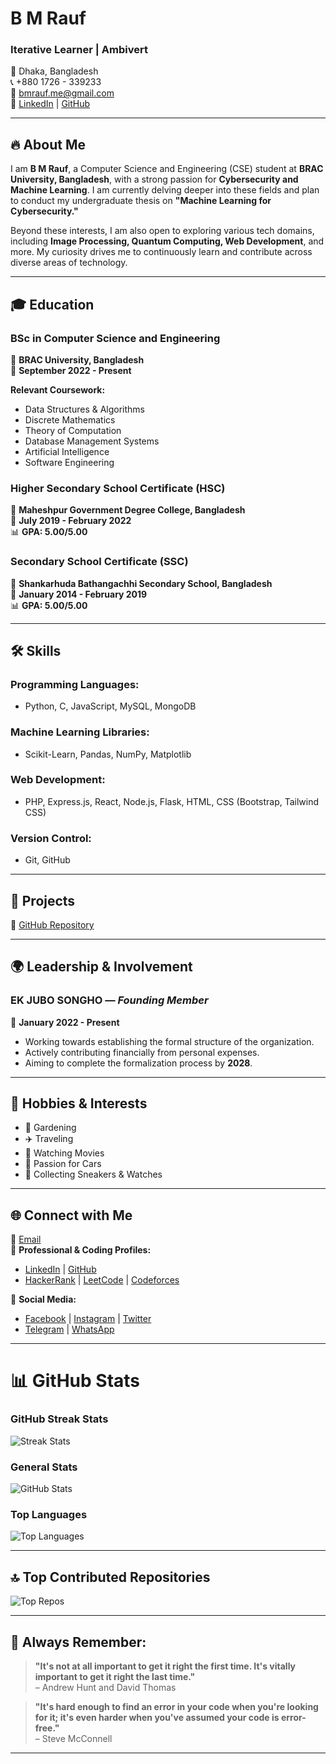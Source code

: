 # B M Rauf

### Iterative Learner | Ambivert

📍 Dhaka, Bangladesh  
📞 +880 1726 - 339233  
📧 [bmrauf.me@gmail.com](mailto:bmrauf.me@gmail.com)  
🔗 [LinkedIn](https://www.linkedin.com/in/mebmrauf) | [GitHub](https://github.com/mebmrauf)

---

## 🔥 About Me

I am **B M Rauf**, a Computer Science and Engineering (CSE) student at **BRAC University, Bangladesh**, with a strong passion for **Cybersecurity and Machine Learning**. I am currently delving deeper into these fields and plan to conduct my undergraduate thesis on **"Machine Learning for Cybersecurity."**

Beyond these interests, I am also open to exploring various tech domains, including **Image Processing, Quantum Computing, Web Development**, and more. My curiosity drives me to continuously learn and contribute across diverse areas of technology.

---

## 🎓 Education

### **BSc in Computer Science and Engineering**  
📍 **BRAC University, Bangladesh**  
📅 **September 2022 - Present**  

**Relevant Coursework:**  
- Data Structures & Algorithms  
- Discrete Mathematics  
- Theory of Computation  
- Database Management Systems  
- Artificial Intelligence  
- Software Engineering

### **Higher Secondary School Certificate (HSC)**  
📍 **Maheshpur Government Degree College, Bangladesh**  
📅 **July 2019 - February 2022**  
📊 **GPA: 5.00/5.00**  

### **Secondary School Certificate (SSC)**  
📍 **Shankarhuda Bathangachhi Secondary School, Bangladesh**  
📅 **January 2014 - February 2019**  
📊 **GPA: 5.00/5.00**  

---

## 🛠 Skills

### **Programming Languages:**
- Python, C, JavaScript, MySQL, MongoDB

### **Machine Learning Libraries:**
- Scikit-Learn, Pandas, NumPy, Matplotlib

### **Web Development:**
- PHP, Express.js, React, Node.js, Flask, HTML, CSS (Bootstrap, Tailwind CSS)

### **Version Control:**
- Git, GitHub

---

## 🚀 Projects

🔗 [GitHub Repository](https://github.com/mebmrauf/project-showcase)

---

## 🌍 Leadership & Involvement

### **EK JUBO SONGHO** — *Founding Member*  
📅 **January 2022 - Present**  
- Working towards establishing the formal structure of the organization.
- Actively contributing financially from personal expenses.
- Aiming to complete the formalization process by **2028**.

---

## 🎯 Hobbies & Interests

- 🌿 Gardening
- ✈️ Traveling
- 🎥 Watching Movies
- 🚗 Passion for Cars
- 👟 Collecting Sneakers & Watches

---

## 🌐 Connect with Me

📧 [Email](mailto:bmrauf.me@gmail.com)  
🔗 **Professional & Coding Profiles:**  
- [LinkedIn](https://www.linkedin.com/in/mebmrauf) | [GitHub](https://github.com/mebmrauf)  
- [HackerRank](https://www.hackerrank.com/profile/mebmrauf) | [LeetCode](https://leetcode.com/mebmrauf) | [Codeforces](https://codeforces.com/profile/bmrauf)  

🔗 **Social Media:**  
- [Facebook](https://www.facebook.com/mebmrauf) | [Instagram](https://www.instagram.com/mebmrauf) | [Twitter](https://twitter.com/mebmrauf)  
- [Telegram](https://t.me/mebmrauf) | [WhatsApp](https://wa.link/b6gwse)

---

# 📊 GitHub Stats

### GitHub Streak Stats
![Streak Stats](https://github-readme-streak-stats.herokuapp.com/?user=mebmrauf&theme=transparent&hide_border=false)

### General Stats
![GitHub Stats](https://github-readme-stats.vercel.app/api?username=mebmrauf&theme=transparent&hide_border=false&include_all_commits=true)

### Top Languages
![Top Languages](https://github-readme-stats.vercel.app/api/top-langs/?username=mebmrauf&theme=transparent&hide_border=false&include_all_commits=true&count_private=true&layout=compact)

---

## 🔝 Top Contributed Repositories
![Top Repos](https://github-contributor-stats.vercel.app/api?username=mebmrauf&limit=5&theme=transparent&combine_all_yearly_contributions=true)

---

## 📝 Always Remember:
> **"It's not at all important to get it right the first time. It's vitally important to get it right the last time."**  
> – Andrew Hunt and David Thomas

> **"It's hard enough to find an error in your code when you're looking for it; it's even harder when you've assumed your code is error-free."**  
> – Steve McConnell

---
